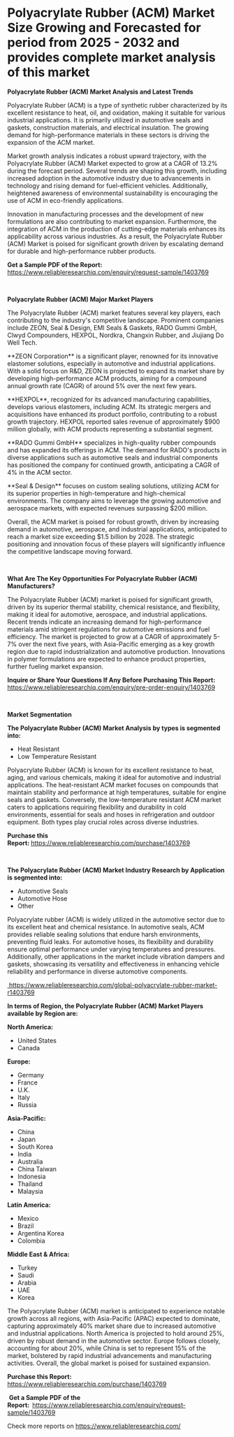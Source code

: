 <p><h1>Polyacrylate Rubber (ACM) Market Size Growing and Forecasted for period from 2025 - 2032 and provides complete market analysis of this market</h1></p><p><strong>Polyacrylate Rubber (ACM) Market Analysis and Latest Trends</strong></p>
<p><p>Polyacrylate Rubber (ACM) is a type of synthetic rubber characterized by its excellent resistance to heat, oil, and oxidation, making it suitable for various industrial applications. It is primarily utilized in automotive seals and gaskets, construction materials, and electrical insulation. The growing demand for high-performance materials in these sectors is driving the expansion of the ACM market.</p><p>Market growth analysis indicates a robust upward trajectory, with the Polyacrylate Rubber (ACM) Market expected to grow at a CAGR of 13.2% during the forecast period. Several trends are shaping this growth, including increased adoption in the automotive industry due to advancements in technology and rising demand for fuel-efficient vehicles. Additionally, heightened awareness of environmental sustainability is encouraging the use of ACM in eco-friendly applications.</p><p>Innovation in manufacturing processes and the development of new formulations are also contributing to market expansion. Furthermore, the integration of ACM in the production of cutting-edge materials enhances its applicability across various industries. As a result, the Polyacrylate Rubber (ACM) Market is poised for significant growth driven by escalating demand for durable and high-performance rubber products.</p></p>
<p><strong>Get a Sample PDF of the Report:&nbsp;</strong> <a href="https://www.reliableresearchiq.com/enquiry/request-sample/1403769?utm_campaign=1088&utm_medium=2&utm_source=Github&utm_content=ia&utm_term=13012025&utm_id=polyacrylate-rubber-acm">https://www.reliableresearchiq.com/enquiry/request-sample/1403769</a></p>
<p>&nbsp;</p>
<p><strong>Polyacrylate Rubber (ACM) Major Market Players</strong></p>
<p><p>The Polyacrylate Rubber (ACM) market features several key players, each contributing to the industry's competitive landscape. Prominent companies include ZEON, Seal & Design, EMI Seals & Gaskets, RADO Gummi GmbH, Clwyd Compounders, HEXPOL, Nordkra, Changxin Rubber, and Jiujiang Do Well Tech.</p><p>**ZEON Corporation** is a significant player, renowned for its innovative elastomer solutions, especially in automotive and industrial applications. With a solid focus on R&D, ZEON is projected to expand its market share by developing high-performance ACM products, aiming for a compound annual growth rate (CAGR) of around 5% over the next few years.</p><p>**HEXPOL**, recognized for its advanced manufacturing capabilities, develops various elastomers, including ACM. Its strategic mergers and acquisitions have enhanced its product portfolio, contributing to a robust growth trajectory. HEXPOL reported sales revenue of approximately $900 million globally, with ACM products representing a substantial segment.</p><p>**RADO Gummi GmbH** specializes in high-quality rubber compounds and has expanded its offerings in ACM. The demand for RADO's products in diverse applications such as automotive seals and industrial components has positioned the company for continued growth, anticipating a CAGR of 4% in the ACM sector.</p><p>**Seal & Design** focuses on custom sealing solutions, utilizing ACM for its superior properties in high-temperature and high-chemical environments. The company aims to leverage the growing automotive and aerospace markets, with expected revenues surpassing $200 million.</p><p>Overall, the ACM market is poised for robust growth, driven by increasing demand in automotive, aerospace, and industrial applications, anticipated to reach a market size exceeding $1.5 billion by 2028. The strategic positioning and innovation focus of these players will significantly influence the competitive landscape moving forward.</p></p>
<p>&nbsp;</p>
<p><strong>What Are The Key Opportunities For Polyacrylate Rubber (ACM) Manufacturers?</strong></p>
<p><p>The Polyacrylate Rubber (ACM) market is poised for significant growth, driven by its superior thermal stability, chemical resistance, and flexibility, making it ideal for automotive, aerospace, and industrial applications. Recent trends indicate an increasing demand for high-performance materials amid stringent regulations for automotive emissions and fuel efficiency. The market is projected to grow at a CAGR of approximately 5-7% over the next five years, with Asia-Pacific emerging as a key growth region due to rapid industrialization and automotive production. Innovations in polymer formulations are expected to enhance product properties, further fueling market expansion.</p></p>
<p><strong>Inquire or Share Your Questions If Any Before Purchasing This Report:</strong> <a href="https://www.reliableresearchiq.com/enquiry/pre-order-enquiry/1403769?utm_campaign=1088&utm_medium=2&utm_source=Github&utm_content=ia&utm_term=13012025&utm_id=polyacrylate-rubber-acm">https://www.reliableresearchiq.com/enquiry/pre-order-enquiry/1403769</a></p>
<p>&nbsp;</p>
<p><strong>Market Segmentation</strong></p>
<p><strong>The Polyacrylate Rubber (ACM) Market Analysis by types is segmented into:</strong></p>
<p><ul><li>Heat Resistant</li><li>Low Temperature Resistant</li></ul></p>
<p><p>Polyacrylate Rubber (ACM) is known for its excellent resistance to heat, aging, and various chemicals, making it ideal for automotive and industrial applications. The heat-resistant ACM market focuses on compounds that maintain stability and performance at high temperatures, suitable for engine seals and gaskets. Conversely, the low-temperature resistant ACM market caters to applications requiring flexibility and durability in cold environments, essential for seals and hoses in refrigeration and outdoor equipment. Both types play crucial roles across diverse industries.</p></p>
<p><strong>Purchase this Report:&nbsp;</strong><a href="https://www.reliableresearchiq.com/purchase/1403769?utm_campaign=1088&utm_medium=2&utm_source=Github&utm_content=ia&utm_term=13012025&utm_id=polyacrylate-rubber-acm">https://www.reliableresearchiq.com/purchase/1403769</a></p>
<p>&nbsp;</p>
<p><strong>The Polyacrylate Rubber (ACM) Market Industry Research by Application is segmented into:</strong></p>
<p><ul><li>Automotive Seals</li><li>Automotive Hose</li><li>Other</li></ul></p>
<p><p>Polyacrylate rubber (ACM) is widely utilized in the automotive sector due to its excellent heat and chemical resistance. In automotive seals, ACM provides reliable sealing solutions that endure harsh environments, preventing fluid leaks. For automotive hoses, its flexibility and durability ensure optimal performance under varying temperatures and pressures. Additionally, other applications in the market include vibration dampers and gaskets, showcasing its versatility and effectiveness in enhancing vehicle reliability and performance in diverse automotive components.</p></p>
<p><a href="https://www.reliableresearchiq.com/global-polyacrylate-rubber-market-r1403769?utm_campaign=1088&utm_medium=2&utm_source=Github&utm_content=ia&utm_term=13012025&utm_id=polyacrylate-rubber-acm">&nbsp;https://www.reliableresearchiq.com/global-polyacrylate-rubber-market-r1403769</a></p>
<p><strong>In terms of Region, the Polyacrylate Rubber (ACM) Market Players available by Region are:</strong></p>
<p>
    <p> <strong> North America: </strong>
        <ul>
            <li>United States</li>
            <li>Canada</li>
        </ul>
        </p> 
    <p> <strong> Europe: </strong>
        <ul>
            <li>Germany</li>
            <li>France</li>
            <li>U.K.</li>
            <li>Italy</li>
            <li>Russia</li>
        </ul>
        </p> 
    <p> <strong> Asia-Pacific: </strong>
        <ul>
            <li>China</li>
            <li>Japan</li>
            <li>South Korea</li>
            <li>India</li>
            <li>Australia</li>
            <li>China Taiwan</li>
            <li>Indonesia</li>
            <li>Thailand</li>
            <li>Malaysia</li>
        </ul>
        </p> 
    <p> <strong> Latin America: </strong>
        <ul>
            <li>Mexico</li>
            <li>Brazil</li>
            <li>Argentina Korea</li>
            <li>Colombia</li>
        </ul>
        </p> 
    <p> <strong> Middle East & Africa: </strong>
        <ul>
            <li>Turkey</li>
            <li>Saudi</li>
            <li>Arabia</li>
            <li>UAE</li>
            <li>Korea</li>
        </ul>
    </p>
    </p>
<p><p>The Polyacrylate Rubber (ACM) market is anticipated to experience notable growth across all regions, with Asia-Pacific (APAC) expected to dominate, capturing approximately 40% market share due to increased automotive and industrial applications. North America is projected to hold around 25%, driven by robust demand in the automotive sector. Europe follows closely, accounting for about 20%, while China is set to represent 15% of the market, bolstered by rapid industrial advancements and manufacturing activities. Overall, the global market is poised for sustained expansion.</p></p>
<p><strong>Purchase this Report: </strong><a href="https://www.reliableresearchiq.com/purchase/1403769?utm_campaign=1088&utm_medium=2&utm_source=Github&utm_content=ia&utm_term=13012025&utm_id=polyacrylate-rubber-acm">https://www.reliableresearchiq.com/purchase/1403769</a></p>
<p>&nbsp;<strong>Get a Sample PDF of the Report:&nbsp;&nbsp;</strong><a href="https://www.reliableresearchiq.com/enquiry/request-sample/1403769?utm_campaign=1088&utm_medium=2&utm_source=Github&utm_content=ia&utm_term=13012025&utm_id=polyacrylate-rubber-acm">https://www.reliableresearchiq.com/enquiry/request-sample/1403769</a></p>
<p><strong></strong></p>
<p>Check more reports on <a href="https://www.reliableresearchiq.com/?utm_campaign=1088&utm_medium=2&utm_source=Github&utm_content=ia&utm_term=13012025&utm_id=polyacrylate-rubber-acm">https://www.reliableresearchiq.com/</a></p>